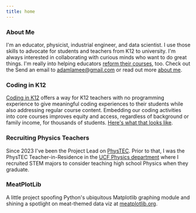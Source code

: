 ```yaml
---
title: home
---
```


### About Me  
I'm an educator, physicist, industrial engineer, and data scientist. I use those skills to advocate for students and teachers from K12 to university. I'm always interested in collaborating with curious minds who want to do great things. I'm really into helping educators [reform their courses](https://docs.google.com/presentation/d/1p0dflX85-10PLgsbPuQOciwwEDP8KGyNQ1zWrke3CWc/edit?usp=sharing), too. Check out the Send an email to adamlamee@gmail.com or read out more [about me](./about_me).  

### Coding in K12  
[Coding in K12](http://codingink12.org) offers a way for K12 teachers with no programming experience to give meaningful coding experiences to their students while also addressing regular course content. Embedding our coding activities into core courses improves equity and access, regardless of background or family income, for thousands of students. [Here's what that looks like](http://codingink12.org).  

<!-- ### Supporting STEM Education  
Every high school student deserves a well-rounded science education to have equal access to STEM careers. For a student planning on any technical or academic work after high school, they need to have a full year each of Biology, Chemistry, and Physics. Making that happen may be easier than you think. Need to see some data to back that up? That's on my [STEM Education page](./stem_ed). I'm also active in the [Florida Chapter of the American Association of Physics Teachers](http://flaapt.us) and [Quarknet](https://quarknet.org/) particle physics outreach.  -->

### Recruiting Physics Teachers  
Since 2023 I've been the Project Lead on [PhysTEC](https://phystec.org/). Prior to that, I was the PhysTEC Teacher-in-Residence in the [UCF Physics department](https://sciences.ucf.edu/physics/) where I recruited STEM majors to consider teaching high school Physics when they graduate.

### MeatPlotLib  
A little project spoofing Python's ubiquitous Matplotlib graphing module and shining a spotlight on meat-themed data viz at [meatplotlib.org](./meatplotlib).  
